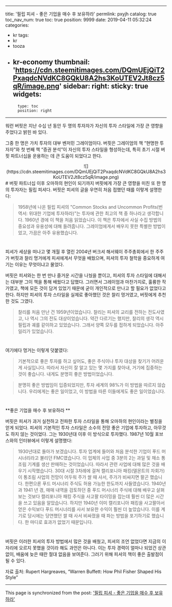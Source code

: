 
---
title: '필립 피셔 - 좋은 기업을 매수 후 보유하라'
permlink: pxyjh
catalog: true
toc_nav_num: true
toc: true
position: 9999
date: 2019-04-11 05:32:24
categories:
- kr
tags:
- kr
- tooza
- kr-economy
thumbnail: 'https://cdn.steemitimages.com/DQmUEjQiT2PxaqdcNVdKC8GQkU8A2hs3KoUTEV2Jt8cz5qR/image.png'
sidebar:
    right:
        sticky: true
widgets:
    -
        type: toc
        position: right
---


워런 버핏은 지난 수십 년 동안 두 명의 투자자가 자신의 투자 스타일에 가장 큰 영향을 주었다고 밝힌 바 있다. 

 

그중 한 명은 가치 투자의 대부 벤저민 그레이엄이다. 버핏은 그레이엄의 책 “현명한 투자자”와 첫 번째 책 “증권 분석”이 자신의 투자 스타일을 형성하는데, 특히 초기 시절 버핏 파트너십을 운용하는 데 큰 도움이 되었다고 한다. 

<center>
![](https://cdn.steemitimages.com/DQmUEjQiT2PxaqdcNVdKC8GQkU8A2hs3KoUTEV2Jt8cz5qR/image.png)
</center> 
#
버핏 파트너십 이후 오마하의 현인이 되기까지 버핏에게 가장 큰 영향을 미친 또 한 명의 투자자는 필립 피셔다. 버핏은 피셔의 글을 우연히 처음 접했던 때를 이렇게 설명한다: 

>1958년에 나온 필립 피셔의 "Common Stocks and Uncommon Profits(번역서: 위대한 기업에 투자하라)"는 투자에 관한 최고의 책 중 하나라고 생각합니다. 1960년 경에 이 책을 처음 읽었습니다. 이 책은 투자에서 사실 수집 방법의 중요성과 유용성에 대해 들려줍니다. 그레이엄에게서 배우지 못한 특별한 방법이었고, 가끔은 아주 유용했습니다. 
#
 
피셔가 세상을 떠나고 몇 개월 후 열린 2004년 버크셔 해서웨이 주주총회에서 한 주주가 버핏과 찰리 멍거에게 피셔에게서 무엇을 배웠으며, 피셔의 투자 철학을 중요하게 여기는 이유는 무엇이냐고 물었다. 

 

버핏은 피셔와는 한 번 만나 즐거운 시간을 나눴을 뿐이고, 피셔의 투자 스타일에 대해서는 대부분 그이 책을 통해 배웠다고 답했다. 그러면서 그레이엄과 마찬가지로, 훌륭한 작가였고, 책에 모든 것이 담겨 있었기 때문에 굳이 개인적으로 만나고 할 필요가 없었다고 한다. 하지만 피셔의 투자 스타일을 실제로 좋아했던 것은 찰리 멍거였고, 버핏에게 추천한 것도 그였다.

>찰리를 처음 만난 건 1959년이었습니다. 찰리는 피셔의 교리를 전하는 전도사였고, 나 역시 그의 전도 대상이었습니다. 약간 다르기는 했지만, 찰리의 생각 역시 필립과 궤를 같이하고 있었습니다. 그래서 양쪽 모두를 접하게 되었습니다. 아주 일리가 있었습니다.
#
여기에다 멍거는 이렇게 덧붙였다:

>기본적으로 좋은 투자를 하고 싶어도, 좋은 주식이나 투자 대상을 찾기가 어려운 게 사실입니다. 따라서 자신이 잘 알고 있는 몇 가지를 찾아내, 거기에 집중하는 것이 좋습니다. 내게도 분명히 좋은 방법이었습니다. 

 

>분명히 좋은 방법임이 입증되었지만, 투자 세계의 98%가 이 방법을 따르지 않습니다. 우리에게는 좋은 일이었고, 이 방법을 따른 이들에게도 좋은 일이었습니다.
#
**좋은 기업을 매수 후 보유하라 **

 

버핏은 피셔가 과거 실천하고 전파한 투자 스타일을 통해 오마하의 현인이라는 별칭을 얻게 되었다. 피셔의 기본적인 투자 스타일은 소수의 전망 좋은 기업에 투자하고, 아무것도 하지 않는 것이었다. 그는 1930년대 이후 이 방식으로 투자했다. 1987년 10월 포브스와의 인터뷰에서 이렇게 설명했다:

>1930년대로 돌아가 보겠습니다. 투자 업계에 들어와 처음 분석한 기업이 푸드 머시너리라고 불리던 FMC였습니다. 이 업체의 사업 중 3분의 2는 과일 및 채소 통조림 기계를 생산 판매하는 것이었습니다. 따라서 관련 사업에 대해 많은 것을 배우기 시작했습니다. 30대 시절 3차례에 걸쳐 캘리포니아 패킹(델몬트의 자회가)이 통조림 사업의 전망이 어두워 주가 쌀 때 사서, 주가가 비싸지면 팔곤 했습니다. 한편으론 푸드 머시너리 주식도 허용 가능한 한도까지 사들였습니다. 1940년과 1941 년 경, 매매 내역을 검토하던 중 푸드 머시너리 주식에 대해 배우고 살펴보는 것보다 캘리포니아 패킹 주식을 사고팔 타이밍을 잡는데 훨씬 더 많은 시간을 쓰고 있음을 알았습니다. 하지만 1940년 이미 캘리포니아 패킹을 사고팔아서 얻은 수익보다 푸드 머시너리를 사서 보유한 수익이 훨씬 더 높았습니다. 이를 계기로 당시에는 당연했던 쌀 때 사서 비싸졌을 때 파는 방법을 포기하기로 했습니다. 한 마디로 효과가 없었기 때문입니다. 
#
버핏은 이러한 피셔의 투자 방법에서 많은 것을 배웠고, 피셔의 조언 없었다면 지금의 이 자리에 오르지 못했을 것이라 해도 과언은 아니다. 이는 투자 경력이 얼마나 되었건 상관없이, 배움에 늦은 때란 절대 없음을 보여준다. 그러기 위해 피셔의 책이 좋은 출발점이 될 수 있다. 

 

자료 출처: Rupert Hargreaves, “Warren Buffett: How Phil Fisher Shaped His Style”

- - -

This page is synchronized from the post: ['필립 피셔 - 좋은 기업을 매수 후 보유하라'](https://steemit.com/@pius.pius/pxyjh)

